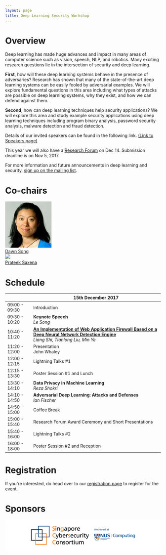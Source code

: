 ```yaml
---
layout: page
title: Deep Learning Security Workshop
---
```


# Overview

Deep learning has made huge advances and impact in many
areas of computer science such as vision, speech, NLP, and
robotics. Many exciting research questions lie in the
intersection of security and deep learning.

**First**, how will these deep learning systems behave in the
presence of adversaries? Research has shown that many of the
state-of-the-art deep learning systems can be easily fooled by
adversarial examples. We will explore fundamental questions in
this area including what types of attacks are possible on deep
learning systems, why they exist, and how we can defend
against them.

**Second**, how can deep learning techniques help security
applications? We will explore this area and study example
security applications using deep learning techniques including
program binary analysis, password security analysis, malware
detection and fraud detection.

Details of our invited speakers can be found in the following link.
[(Link to Speakers page)](https://deep-learning-security.github.io/speakers)

This year we will also have a [Research Forum](forum.md) on Dec 14. Submission deadline is on Nov 5, 2017.

For more information and future announcements in deep learning and security, [sign up on the mailing list](https://groups.google.com/d/forum/deep-learning-security).

# Co-chairs

<div class="instructors">
     <div class="instructor">
       <a href="https://people.eecs.berkeley.edu/~dawnsong/">
         <div class="instructorphoto"><img src="assets/people/dawnsong.jpg"/></div>
         <div>Dawn Song</div>
       </a>
     </div>
     <div class="instructor">
       <a href="http://www.comp.nus.edu.sg/~prateeks/">
         <div class="instructorphoto"><img src="http://www.cs.berkeley.edu/~prateeks/photo-2.jpg"/></div>
         <div>Prateek Saxena</div>
       </a>
     </div>
</div>

# Schedule


|               | 15th December 2017                                                                                                                       |
|---------------|------------------------------------------------------------------------------------------------------------------------------------------|
| 09:00 - 09:30 | Introduction                                                                                                                             |
| 09:30 - 10:20 | **Keynote Speech** <br> *Le Song*                                                                                                        |
| 10:40 - 11:20 | [**An Implementation of Web Application Firewall Based on a Deep Neural Network Detection Engine**](#shi) <br> *Liang Shi, Tianlong Liu, Min Ye* |
| 11:20 - 12:00 | Presentation <br> John Whaley                                                                                                            |
| 12:00 - 12:15 | Lightning Talks #1                                                                                                                       |
| 12:15 - 13:30 | Poster Session #1 and Lunch                                                                                                              |
| 13:30 - 14:10 | **Data Privacy in Machine Learning** <br> *Reza Shokri*                                                                                  |
| 14:10 - 14:50 | **Adversarial Deep Learning: Attacks and Defenses** <br> *Ian Fischer*                                                                   |
| 14:50 - 15:00 | Coffee Break                                                                                                                             |
| 15:00 - 15:40 | Research Forum Award Ceremony and Short Presentations                                                                                    |
| 15:40 - 16:00 | Lightning Talks #2                                                                                                                       |
| 16:00 - 18:00 | Poster Session #2 and Reception        

# Registration

If you're interested, do head over to our [registration page](http://sgcsc.sg/event-2017-12-cybercamp.html) to register for the event.

# Sponsors

![Sponsors](assets/logo/banner.png)

